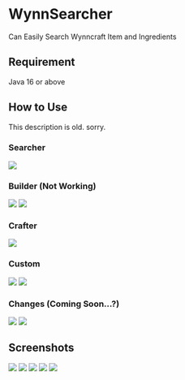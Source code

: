 # WynnSearcher
Can Easily Search Wynncraft Item and Ingredients

## Requirement
Java 16 or above  

## How to Use
This description is old. sorry.
### Searcher 
![](readme_pictures/how_to_use.png)

### Builder (Not Working)
![](readme_pictures/how_to_use_2_1.png)
![](readme_pictures/how_to_use_2_2.png)

### Crafter
![](readme_pictures/how_to_use_3.png)

### Custom
![](readme_pictures/how_to_use_4_1.png)
![](readme_pictures/how_to_use_4_2.png)

### Changes (Coming Soon...?)
![](readme_pictures/how_to_use_5_1.png)
![](readme_pictures/how_to_use_5_2.png)

## Screenshots
![](readme_pictures/search_1.png)
![](readme_pictures/search_2.png)
![](readme_pictures/search_3.png)
![](readme_pictures/search_4.png)
![](readme_pictures/search_5.png)
